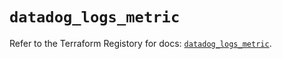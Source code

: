 # `datadog_logs_metric`

Refer to the Terraform Registory for docs: [`datadog_logs_metric`](https://registry.terraform.io/providers/datadog/datadog/3.33.0/docs/resources/logs_metric).
